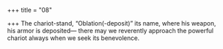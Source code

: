+++
title = "08"

+++
The chariot-stand, “Oblation(-deposit)” its name, where his weapon, his  armor is deposited—
there may we reverently approach the powerful chariot always when we  seek its benevolence.